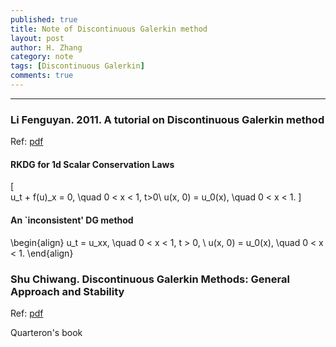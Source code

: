 ```yaml
---
published: true 
title: Note of Discontinuous Galerkin method 
layout: post
author: H. Zhang
category: note 
tags: [Discontinuous Galerkin]
comments: true 
---
```


---

### Li Fenguyan. 2011. A tutorial on Discontinuous Galerkin method ###
Ref: [pdf](https://www.birs.ca/workshops/2011/11w5086/files/FengyanLi_TutorialOnDGM.pdf)

#### RKDG for 1d Scalar Conservation Laws ####

\[  
u_t + f(u)_x = 0, \quad 0 < x < 1, t>0\\
u(x, 0) = u_0(x), \quad 0 < x < 1.
\]  

#### An `inconsistent' DG method ####
\begin{align}
	u_t = u_xx, \quad 0 < x < 1, t > 0, \\
	u(x, 0) = u_0(x), \quad 0 < x < 1.
\end{align}

### Shu Chiwang. Discontinuous Galerkin Methods: General Approach and Stability ###
Ref: [pdf](https://www3.nd.edu/~zxu2/acms60790S15/DG-general-approach.pdf)





Quarteron's book


<!--more-->

<!-- markdown template
## H2 title ##

> blaock quotes
> hquotes
>
> > nested block quote
>
> back to first quote

> ## title ##
>
> 1. list
>
> code
>
> return 

* red
+ blue
- green

1. hi
2. hello

* sdsfsf
	tab**
	hi
	
	isdfsf

* hii
	> black quote
	> inside

1910\. this is not a list

## separation ##
***
******


------

[link](http:// "title")
see my [About](/about/) page for details.

This is an [example][id] reference.

[id]: http:// "title"






-->
<!--宓屽叆 video 
<iframe height=498 width=510 src="http://player.youku.com/embed/XMTY1MTI3NjMyNA==" frameborder=0 allowfullscreen></iframe>

<embed src="http://player.youku.com/player.php/Type/Folder/Fid/27690810/Ob/1/sid/XMTY1MTI3NjMyNA==/v.swf" quality="high" width="480" height="400" align="middle" allowScriptAccess="always" allowFullScreen="true" mode="transparent" type="application/x-shockwave-flash"></embed>

<video width="480" height="320" controls>
<source src="movie.mp4">
</video>
-->

<!-- insert audio
<audio src="http://sc.111ttt.com/up/mp3/314720/8F9F3E8438FE1581248E92B54A3C0AB5.mp3" controls="controls">
</audio>
-->

<!-- Insert pdf 
<iframe src="/pdf/mou.pdf" style="width:300px; height:100px;" frameborder="0"></iframe>
-->

<!-- insert pdf doc use google view
<iframe src="http://docs.google.com/gview?url=http://platinhom.github.io/pdf/mou.pdf&embedded=true" style="width:800px; height:1000px;" frameborder="0"></iframe>
-->

